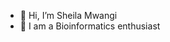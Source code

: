 - 👋 Hi, I’m Sheila Mwangi
- 👀 I am a Bioinformatics enthusiast

  

<!---
Sheila-Mwa/Sheila-Mwa is a ✨ special ✨ repository because its `README.md` (this file) appears on your GitHub profile.
You can click the Preview link to take a look at your changes.
--->
